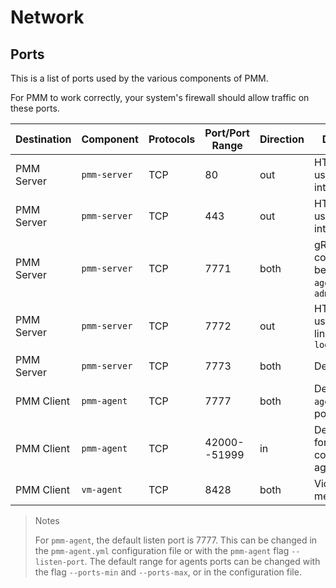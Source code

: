 # Network

## Ports

This is a list of ports used by the various components of PMM.

For PMM to work correctly, your system's firewall should allow traffic on these ports.

| Destination   | Component     | Protocols | Port/Port Range | Direction | Description
|---------------|---------------|-----------|-----------------|-----------|---------------------
| PMM Server    | `pmm-server`  | TCP       |   80            | out       | HTTP server, used for web interface
| PMM Server    | `pmm-server`  | TCP       |  443            | out       | HTTPS server, used for web interface
| PMM Server    | `pmm-server`  | TCP       | 7771            | both      | gRPC, used for communication between `pmm-agent`, `pmm-admin`
| PMM Server    | `pmm-server`  | TCP       | 7772            | out       | HTTP1 server, used for older links like `logs.zip`
| PMM Server    | `pmm-server`  | TCP       | 7773            | both      | Debugging
| PMM Client    | `pmm-agent`   | TCP       | 7777            | both      | Default `pmm-agent` listen port
| PMM Client    | `pmm-agent`   | TCP       | 42000--51999    | in        | Default range for `pmm-agent` connected agents
| PMM Client    | `vm-agent`    | TCP       | 8428            | both      | Victoria metrics port

> Notes
>
> For `pmm-agent`, the default listen port is 7777. This can be changed in the `pmm-agent.yml` configuration file or with the `pmm-agent` flag `--listen-port`. The default range for agents ports can be changed with the flag `--ports-min` and  `--ports-max`, or in the configuration file.
